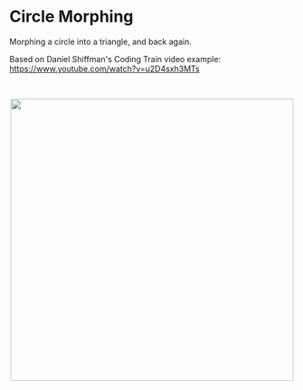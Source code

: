 # Circle Morphing #

Morphing a circle into a triangle, and back again.

Based on Daniel Shiffman's Coding Train video example:
https://www.youtube.com/watch?v=u2D4sxh3MTs


</br>
<p align="center">
 <img src="gif/animation.gif" width="500px"/>
</p>

